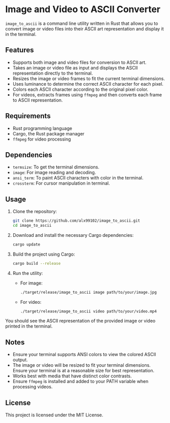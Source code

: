 # Image and Video to ASCII Converter

`image_to_ascii` is a command line utility written in Rust that allows you to convert image or video files into their ASCII art representation and display it in the terminal.

## Features

- Supports both image and video files for conversion to ASCII art.
- Takes an image or video file as input and displays the ASCII representation directly to the terminal.
- Resizes the image or video frames to fit the current terminal dimensions.
- Uses luminance to determine the correct ASCII character for each pixel.
- Colors each ASCII character according to the original pixel color.
- For videos, extracts frames using `ffmpeg` and then converts each frame to ASCII representation.

## Requirements

- Rust programming language
- Cargo, the Rust package manager
- `ffmpeg` for video processing

## Dependencies

- `termsize`: To get the terminal dimensions.
- `image`: For image reading and decoding.
- `ansi_term`: To paint ASCII characters with color in the terminal.
- `crossterm`: For cursor manipulation in terminal.

## Usage

1. Clone the repository:
    ```bash
    git clone https://github.com/alx99102/image_to_ascii.git
    cd image_to_ascii
    ```
2. Download and install the necessary Cargo dependencies:
    ```bash
    cargo update
    ```
    
3. Build the project using Cargo:
    ```bash
    cargo build --release
    ```

4. Run the utility:

   - For image:
     ```bash
     ./target/release/image_to_ascii image path/to/your/image.jpg
     ```

   - For video:
     ```bash
     ./target/release/image_to_ascii video path/to/your/video.mp4
     ```

You should see the ASCII representation of the provided image or video printed in the terminal.

## Notes

- Ensure your terminal supports ANSI colors to view the colored ASCII output.
- The image or video will be resized to fit your terminal dimensions. Ensure your terminal is at a reasonable size for best representation.
- Works best with media that have distinct color contrasts.
- Ensure `ffmpeg` is installed and added to your PATH variable when processing videos.

## License

This project is licensed under the MIT License.
